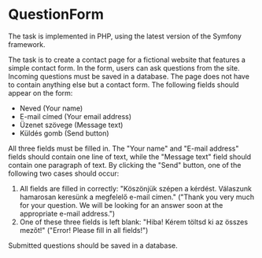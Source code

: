 # QuestionForm

The task is implemented in PHP, using the latest version of the Symfony framework.

The task is to create a contact page for a fictional website that features a simple contact form. In the form, users can ask questions from the site. 
Incoming questions must be saved in a database.
The page does not have to contain anything else but a contact form. The following fields should appear on the form:

* Neved (Your name)
* E-mail címed (Your email address)
* Üzenet szövege (Message text)
* Küldés gomb (Send button)

All three fields must be filled in. 
The "Your name" and "E-mail address" fields should contain one line of text, while the "Message text" field should contain one paragraph of text. 
By clicking the "Send" button, one of the following two cases should occur: 
  1. All fields are filled in correctly: "Köszönjük szépen a kérdést. Válaszunk hamarosan keresünk a megfelelő e-mail címen." 
  ("Thank you very much for your question. We will be looking for an answer soon at the appropriate e-mail address.")
  2. One of these three fields is left blank: "Hiba! Kérem töltsd ki az összes mezőt!" ("Error! Please fill in all fields!")

Submitted questions should be saved in a database.
